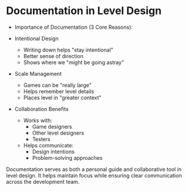 # Documentation in Level Design

* Importance of Documentation (3 Core Reasons):
 - Intentional Design
   * Writing down helps "stay intentional"
   * Better sense of direction
   * Shows where we "might be going astray"
 
 - Scale Management
   * Games can be "really large"
   * Helps remember level details
   * Places level in "greater context"
   
 - Collaboration Benefits
   * Works with:
     * Game designers
     * Other level designers
     * Testers
   * Helps communicate:
     * Design intentions
     * Problem-solving approaches

Documentation serves as both a personal guide and collaborative tool in level design. It helps maintain focus while ensuring clear communication across the development team.